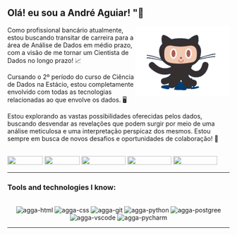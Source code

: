 ## Olá! eu sou a André Aguiar! "👋 

<img align="right" alt="GIF" height="160px" src="https://github.com/andregustavoaguiar/andregustavoaguiar/blob/main/teste-unscreen.gif" alt="Descrição da Imagem">
  
<p>Como profissional bancário atualmente, estou buscando transitar de carreira para a área de Análise de Dados em médio prazo, com a visão de me tornar um Cientista de Dados no longo prazo! 📈 </p>
<p>Cursando o 2º período do curso de Ciência de Dados na Estácio, estou completamente envolvido com todas as tecnologias relacionadas ao que envolve os dados. 🖥️ </p>
<p>Estou explorando as vastas possibilidades oferecidas pelos dados, buscando desvendar as revelações que podem surgir por meio de uma análise meticulosa e uma interpretação perspicaz dos mesmos. Estou sempre em busca de novos desafios e oportunidades ‎de colaboração! 🚀</p>




<br>

<div style="display: inline-block" align="center">
  <a href="https://www.linkedin.com/in/andre-aguiar-3990a517b/" target="_black"><img height="20" width="80" src="https://img.shields.io/badge/LinkedIn-0077B5?style=plastic&logo=linkedin&logoColor=white"></a>
  <a href="mailto:aggaguiar@gmail.com" target="_black"><img height="20" width="80" src="https://img.shields.io/badge/Gmail-D14836?style=plastic&logo=gmail&logoColor=white"></a>
  <a href="https://github.com/andregustavoaguiar" target="_black"><img height="20" width="100" src="https://img.shields.io/badge/Follow me-100000?style=plastic&logo=github&logoColor=white"></a>
  <a href="https://instagram.com/andregustavo.aguiar" target="_blank"><img height="20" width="100" src="https://img.shields.io/badge/Instagram-E4405F?style=plastic&logo=instagram&logoColor=white"></a>
  <a href="https://wa.me/+5522999669922" target="_black"><img height="20" width="100" src="https://img.shields.io/badge/WhatsApp-25D366?style=plastic&logo=WhatsApp&logoColor=white"></a>
</div>

<hr>

### Tools and technologies I know:

<br>
<div style="display: inline_block" align="center">
<img alt="agga-html" height="50" width="60" src="https://cdn.jsdelivr.net/gh/devicons/devicon@latest/icons/html5/html5-original-wordmark.svg" /> 
<img alt="agga-css" height="50" width="60" src="https://cdn.jsdelivr.net/gh/devicons/devicon@latest/icons/css3/css3-original-wordmark.svg" /> 
<img alt="agga-git" height="50" width="60" src="https://cdn.jsdelivr.net/gh/devicons/devicon@latest/icons/git/git-original-wordmark.svg" /> 
<img alt="agga-python" height="50" width="60" src="https://cdn.jsdelivr.net/gh/devicons/devicon@latest/icons/python/python-original-wordmark.svg" />
<img alt="agga-postgree" height="50" width="60" src="https://cdn.jsdelivr.net/gh/devicons/devicon@latest/icons/postgresql/postgresql-original-wordmark.svg" /> 
<img alt="agga-vscode" height="50" width="60" src="https://cdn.jsdelivr.net/gh/devicons/devicon@latest/icons/vscode/vscode-original-wordmark.svg" />
<img alt="agga-pycharm" height="50" width="60" src="https://cdn.jsdelivr.net/gh/devicons/devicon@latest/icons/pycharm/pycharm-original.svg" />
</div>

<hr>
